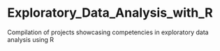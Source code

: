 # Exploratory_Data_Analysis_with_R
Compilation of projects showcasing competencies in exploratory data analysis using R 
